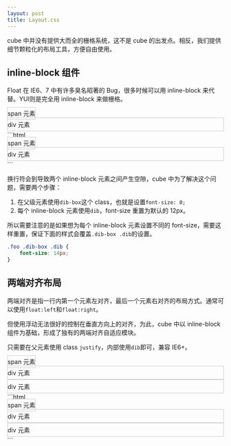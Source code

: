 ```yaml
---
layout: post
title: Layout.css
---
```

cube 中并没有提供大而全的栅格系统，这不是 cube 的出发点。相反，我们提供细节颗粒化的布局工具，方便自由使用。

## inline-block 组件
Float 在 IE6、7 中有许多臭名昭著的 Bug，很多时候可以用 inline-block 来代替。YUI则是完全用 inline-block 来做栅格。

<div class="type-demo">
    <div class="dib-box">
        <span class="dib" style="border: 1px solid #ccc;padding:5px 0;">span 元素</span>
        <div class="dib" style="border: 1px solid #ccc;padding:5px 0;">div 元素</div>
    </div>
</div>
```html
<div class="dib-box">
    <span class="dib" style="border: 1px solid #ccc;padding:5px 0;">span 元素</span>
    <div class="dib" style="border: 1px solid #ccc;padding:5px 0;">div 元素</div>
</div>
```

换行符会到导致两个 inline-block 元素之间产生空隙，cube 中为了解决这个问题，需要两个步骤：

1. 在父级元素使用```dib-box```这个 class，也就是设置```font-size: 0;```
2. 每个 inline-block 元素使用```dib```，font-size 重置为默认的 12px。

所以需要注意的是如果想为每个 inline-block 元素设置不同的 font-size，需要这样重置，保证下面的样式会覆盖```.dib-box .dib```的设置。

```css
.foo .dib-box .dib {
    font-size: 14px;
}
```

## 两端对齐布局

两端对齐是指一行内第一个元素左对齐，最后一个元素右对齐的布局方式。通常可以使用```float:left```和```float:right```。

但使用浮动无法很好的控制在垂直方向上的对齐，为此，cube 中以 inline-block 组件为基础，形成了独有的两端对齐自适应模块。

只需要在父元素使用 class ```justify```，内部使用```dib```即可，兼容 IE6+。

<div class="type-demo">
    <div class="justify well">
        <span class="dib" style="border: 1px solid #ccc;padding:5px 0;">span 元素</span>
        <div class="dib" style="border: 1px solid #ccc;padding:5px 0;">div 元素</div>
        <div class="dib" style="border: 1px solid #ccc;padding:5px 0;">div 元素</div>
    </div>
</div>
```html
<div class="justify well">
    <span class="dib" style="border: 1px solid #ccc;padding:5px 0;">span 元素</span>
    <div class="dib" style="border: 1px solid #ccc;padding:5px 0;">div 元素</div>
    <div class="dib" style="border: 1px solid #ccc;padding:5px 0;">div 元素</div>
</div>
```
